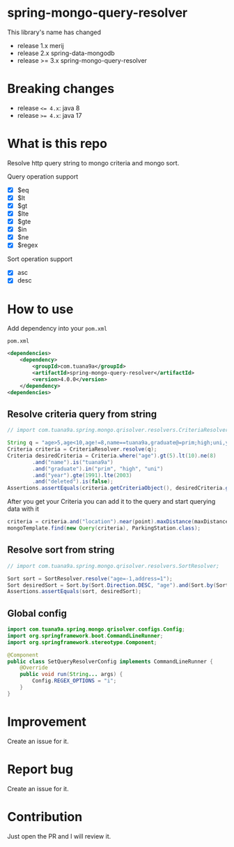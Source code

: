 # spring-mongo-query-resolver

This library's name has changed

- release 1.x merij
- release 2.x spring-data-mongodb
- release >= 3.x spring-mongo-query-resolver

# Breaking changes

- release `<= 4.x`: java 8
- release `>= 4.x`: java 17

# What is this repo

Resolve http query string to mongo criteria and mongo sort.

Query operation support

- [x] $eq
- [x] $lt
- [x] $gt
- [x] $lte
- [x] $gte
- [x] $in
- [x] $ne
- [x] $regex

Sort operation support

- [x] asc
- [x] desc

# How to use

Add dependency into your `pom.xml`

`pom.xml`

```xml
<dependencies>
    <dependency>
        <groupId>com.tuana9a</groupId>
        <artifactId>spring-mongo-query-resolver</artifactId>
        <version>4.0.0</version>
    </dependency>
<dependencies>
```

## Resolve criteria query from string

```java
// import com.tuana9a.spring.mongo.qrisolver.resolvers.CriteriaResolver;

String q = "age>5,age<10,age!=8,name==tuana9a,graduate@=prim;high;uni,year>=1991,year<=2003,deleted==false";
Criteria criteria = CriteriaResolver.resolve(q);
Criteria desiredCriteria = Criteria.where("age").gt(5).lt(10).ne(8)
        .and("name").is("tuana9a")
        .and("graduate").in("prim", "high", "uni")
        .and("year").gte(1991).lte(2003)
        .and("deleted").is(false);
Assertions.assertEquals(criteria.getCriteriaObject(), desiredCriteria.getCriteriaObject());
```

After you get your Criteria you can add it to the query and start querying data with it

```java
criteria = criteria.and("location").near(point).maxDistance(maxDistance);
mongoTemplate.find(new Query(criteria), ParkingStation.class);
```

## Resolve sort from string

```java
// import com.tuana9a.spring.mongo.qrisolver.resolvers.SortResolver;

Sort sort = SortResolver.resolve("age=-1,address=1");
Sort desiredSort = Sort.by(Sort.Direction.DESC, "age").and(Sort.by(Sort.Direction.ASC, "address"));
Assertions.assertEquals(sort, desiredSort);
```

## Global config

```java
import com.tuana9a.spring.mongo.qrisolver.configs.Config;
import org.springframework.boot.CommandLineRunner;
import org.springframework.stereotype.Component;

@Component
public class SetQueryResolverConfig implements CommandLineRunner {
    @Override
    public void run(String... args) {
        Config.REGEX_OPTIONS = "i";
    }
}
```

# Improvement

Create an issue for it.

# Report bug

Create an issue for it.

# Contribution

Just open the PR and I will review it.
